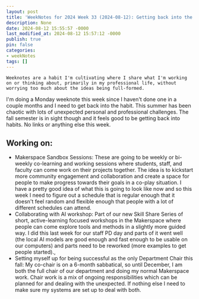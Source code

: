 ```yaml
---
layout: post
title: 'WeekNotes for 2024 Week 33 (2024-08-12): Getting back into the habit'
description: None
date: 2024-08-12 15:55:57 -0000
last_modified_at: 2024-08-12 15:57:12 -0000
publish: true
pin: false
categories:
- weekNotes
tags: []
---
```


    Weeknotes are a habit I'm cultivating where I share what I'm working on or thinking about, primarily in my professional life, without worrying too much about the ideas being full-formed.

I'm doing a Monday weeknote this week since I haven't done one in a couple months and I need to get back into the habit. This summer has been chaotic with lots of unexpected personal and professional challenges. The fall semester is in sight though and it feels good to be getting back into habits. No links or anything else this week.

## Working on:

* Makerspace Sandbox Sessions: These are going to be weekly or bi-weekly co-learning and working sessions where students, staff, and faculty can come work on their projects together. The idea is to kickstart more community engagement and collaboration and create a space for people to make progress towards their goals in a co-play situation. I have a pretty good idea of what this is going to look like now and so this week I need to figure out a schedule that is regular enough that it doesn't feel random and flexible enough that people with a lot of different schedules can attend.
* Collaborating with AI workshop: Part of our new Skill Share Series of short, active-learning focused workshops in the Makerspace where people can come explore tools and methods in a slightly more guided way. I did this last week for our staff PD day and parts of it went well (the local AI models are good enough and fast enough to be usable on our computers) and parts need to be reworked (more examples to get people started).,
* Setting myself up for being successful as the only Department Chair this fall: My co-chair is on a 6-month sabbatical, so until December, I am both the full chair of our department and doing my normal Makerspace work. Chair work is a mix of ongoing responsibilities which can be planned for and dealing with the unexpected. If nothing else I need to make sure my systems are set up to deal with both.


